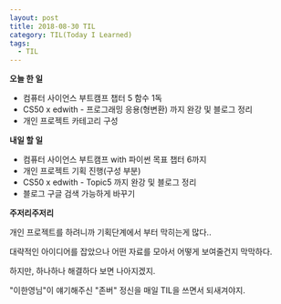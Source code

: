 ```yaml
---
layout: post
title: 2018-08-30 TIL
category: TIL(Today I Learned)
tags:
  - TIL
---
```




**오늘 한 일**

- 컴퓨터 사이언스 부트캠프 챕터 5 함수 1독
- CS50 x edwith - 프로그래밍 응용(형변환) 까지 완강 및 블로그 정리
- 개인 프로젝트 카테고리 구성



**내일 할 일**

- 컴퓨터 사이언스 부트캠프 with 파이썬 목표 챕터 6까지
- 개인 프로젝트 기획 진행(구성 부분)
- CS50 x edwith - Topic5 까지 완강 및 블로그 정리
- 블로그 구글 검색 가능하게 바꾸기



**주저리주저리**

개인 프로젝트를 하려니까 기획단계에서 부터 막히는게 많다.. 

대략적인 아이디어를 잡았으나 어떤 자료를 모아서 어떻게 보여줄건지 막막하다. 

하지만, 하나하나 해결하다 보면 나아지겠지. 

"이한영님"이 얘기해주신 "존버" 정신을 매일 TIL을 쓰면서 되새겨야지.
